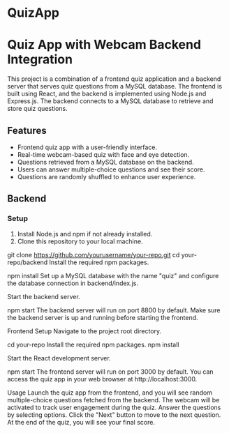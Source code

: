 # QuizApp
# Quiz App with Webcam Backend Integration

This project is a combination of a frontend quiz application and a backend server that serves quiz questions from a MySQL database. The frontend is built using React, and the backend is implemented using Node.js and Express.js. The backend connects to a MySQL database to retrieve and store quiz questions.

## Features

- Frontend quiz app with a user-friendly interface.
- Real-time webcam-based quiz with face and eye detection.
- Questions retrieved from a MySQL database on the backend.
- Users can answer multiple-choice questions and see their score.
- Questions are randomly shuffled to enhance user experience.

## Backend

### Setup

1. Install Node.js and npm if not already installed.
2. Clone this repository to your local machine.

git clone https://github.com/yourusername/your-repo.git
cd your-repo/backend
Install the required npm packages.

npm install
Set up a MySQL database with the name "quiz" and configure the database connection in backend/index.js.

Start the backend server.


npm start
The backend server will run on port 8800 by default. Make sure the backend server is up and running before starting the frontend.

Frontend
Setup
Navigate to the project root directory.

cd your-repo
Install the required npm packages.
npm install

Start the React development server.

npm start
The frontend server will run on port 3000 by default. You can access the quiz app in your web browser at http://localhost:3000.

Usage
Launch the quiz app from the frontend, and you will see random multiple-choice questions fetched from the backend.
The webcam will be activated to track user engagement during the quiz.
Answer the questions by selecting options.
Click the "Next" button to move to the next question.
At the end of the quiz, you will see your final score.
